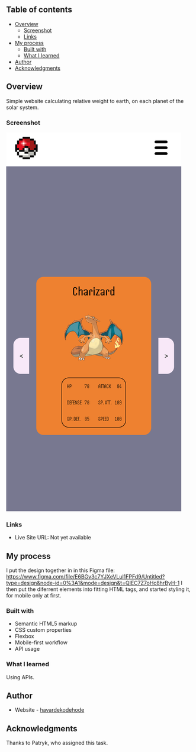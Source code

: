 ## Table of contents

-   [Overview](#overview)
    -   [Screenshot](#screenshot)
    -   [Links](#links)
-   [My process](#my-process)
    -   [Built with](#built-with)
    -   [What I learned](#what-i-learned)
-   [Author](#author)
-   [Acknowledgments](#acknowledgments)

## Overview

Simple website calculating relative weight to earth, on each planet of the solar system.

### Screenshot

![](images/landingPageMobile3.png)

<!-- ![](images/screenshotMain.png) -->

### Links

-   Live Site URL: Not yet available

## My process

I put the design together in in this Figma file: https://www.figma.com/file/E6BGv3c7YJXeVLul1FPFd9/Untitled?type=design&node-id=0%3A1&mode=design&t=QIEC7Z7oHc8hrByH-1 I then put the diferrent elements into fitting HTML tags, and started styling it, for mobile only at first.

### Built with

-   Semantic HTML5 markup
-   CSS custom properties
-   Flexbox
-   Mobile-first workflow
-   API usage

### What I learned

Using APIs.

## Author

-   Website - [havardekodehode]("portfolioSite")

## Acknowledgments

Thanks to Patryk, who assigned this task.
